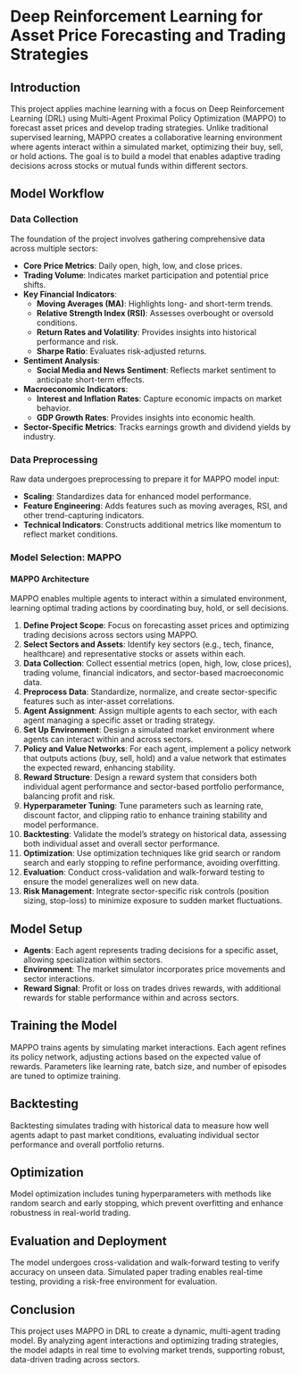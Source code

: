 # Deep Reinforcement Learning for Asset Price Forecasting and Trading Strategies

## Introduction
This project applies machine learning with a focus on Deep Reinforcement Learning (DRL) using Multi-Agent Proximal Policy Optimization (MAPPO) to forecast asset prices and develop trading strategies. Unlike traditional supervised learning, MAPPO creates a collaborative learning environment where agents interact within a simulated market, optimizing their buy, sell, or hold actions. The goal is to build a model that enables adaptive trading decisions across stocks or mutual funds within different sectors.

## Model Workflow

### Data Collection
The foundation of the project involves gathering comprehensive data across multiple sectors:
- **Core Price Metrics**: Daily open, high, low, and close prices.
- **Trading Volume**: Indicates market participation and potential price shifts.
- **Key Financial Indicators**:
  - **Moving Averages (MA)**: Highlights long- and short-term trends.
  - **Relative Strength Index (RSI)**: Assesses overbought or oversold conditions.
  - **Return Rates and Volatility**: Provides insights into historical performance and risk.
  - **Sharpe Ratio**: Evaluates risk-adjusted returns.
- **Sentiment Analysis**:
  - **Social Media and News Sentiment**: Reflects market sentiment to anticipate short-term effects.
- **Macroeconomic Indicators**:
  - **Interest and Inflation Rates**: Capture economic impacts on market behavior.
  - **GDP Growth Rates**: Provides insights into economic health.
- **Sector-Specific Metrics**: Tracks earnings growth and dividend yields by industry.

### Data Preprocessing
Raw data undergoes preprocessing to prepare it for MAPPO model input:
- **Scaling**: Standardizes data for enhanced model performance.
- **Feature Engineering**: Adds features such as moving averages, RSI, and other trend-capturing indicators.
- **Technical Indicators**: Constructs additional metrics like momentum to reflect market conditions.

### Model Selection: MAPPO
#### MAPPO Architecture
MAPPO enables multiple agents to interact within a simulated environment, learning optimal trading actions by coordinating buy, hold, or sell decisions.
1. **Define Project Scope**: Focus on forecasting asset prices and optimizing trading decisions across sectors using MAPPO.
2. **Select Sectors and Assets**: Identify key sectors (e.g., tech, finance, healthcare) and representative stocks or assets within each.
3. **Data Collection**: Collect essential metrics (open, high, low, close prices), trading volume, financial indicators, and sector-based macroeconomic data.
4. **Preprocess Data**: Standardize, normalize, and create sector-specific features such as inter-asset correlations.
5. **Agent Assignment**: Assign multiple agents to each sector, with each agent managing a specific asset or trading strategy.
6. **Set Up Environment**: Design a simulated market environment where agents can interact within and across sectors.
7. **Policy and Value Networks**: For each agent, implement a policy network that outputs actions (buy, sell, hold) and a value network that estimates the expected reward, enhancing stability.
8. **Reward Structure**: Design a reward system that considers both individual agent performance and sector-based portfolio performance, balancing profit and risk.
9. **Hyperparameter Tuning**: Tune parameters such as learning rate, discount factor, and clipping ratio to enhance training stability and model performance.
10. **Backtesting**: Validate the model’s strategy on historical data, assessing both individual asset and overall sector performance.
11. **Optimization**: Use optimization techniques like grid search or random search and early stopping to refine performance, avoiding overfitting.
12. **Evaluation**: Conduct cross-validation and walk-forward testing to ensure the model generalizes well on new data.
13. **Risk Management**: Integrate sector-specific risk controls (position sizing, stop-loss) to minimize exposure to sudden market fluctuations.

## Model Setup
- **Agents**: Each agent represents trading decisions for a specific asset, allowing specialization within sectors.
- **Environment**: The market simulator incorporates price movements and sector interactions.
- **Reward Signal**: Profit or loss on trades drives rewards, with additional rewards for stable performance within and across sectors.

## Training the Model
MAPPO trains agents by simulating market interactions. Each agent refines its policy network, adjusting actions based on the expected value of rewards. Parameters like learning rate, batch size, and number of episodes are tuned to optimize training.

## Backtesting
Backtesting simulates trading with historical data to measure how well agents adapt to past market conditions, evaluating individual sector performance and overall portfolio returns.

## Optimization
Model optimization includes tuning hyperparameters with methods like random search and early stopping, which prevent overfitting and enhance robustness in real-world trading.

## Evaluation and Deployment
The model undergoes cross-validation and walk-forward testing to verify accuracy on unseen data. Simulated paper trading enables real-time testing, providing a risk-free environment for evaluation.

## Conclusion
This project uses MAPPO in DRL to create a dynamic, multi-agent trading model. By analyzing agent interactions and optimizing trading strategies, the model adapts in real time to evolving market trends, supporting robust, data-driven trading across sectors.
